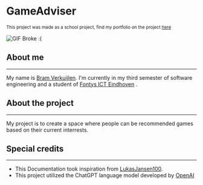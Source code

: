 # GameAdviser
<sub>This project was made as a school project, find my portfolio on the project [here](https://github.com/BramVerkuijlen/Portfolio-S3)</sub>

![GIF Broke :(](https://media.tenor.com/fzAQ_TYtK-kAAAAC/kirbo.gif)

## About me
***
My name is [Bram Verkuijlen](https://github.com/BramVerkuijlen). I'm currently in my third semester of software engineering and a student of [Fontys ICT Eindhoven](https://fontys.nl/Studeren/Opleidingen/HBO-ICT.htm) . 


## About the project
***
My project is to create a space where people can be recommended games based on their current interrests.

## Special credits
***
- This Documentation took inspiration from [LukasJansen100](https://github.com/LukasJansen100/Portfolio-S3).
- This project utilized the ChatGPT language model developed by [OpenAI](https://openai.com/)






